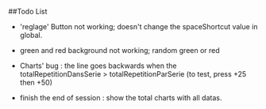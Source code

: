##Todo List

- 'reglage' Button not working; doesn't change the spaceShortcut value in global.
- green and red background not working; random green or red
- Charts' bug : the line goes backwards when the totalRepetitionDansSerie > totalRepetitionParSerie (to test, press +25 then +50)

- finish the end of session : show the total charts with all datas.
